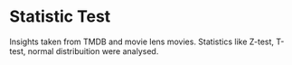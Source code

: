 # Statistic Test

Insights taken from TMDB and movie lens movies. Statistics like Z-test, T-test, normal distribuition were analysed.
